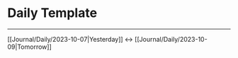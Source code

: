 # Daily Template 
---
[[Journal/Daily/2023-10-07|Yesterday]] <-> [[Journal/Daily/2023-10-09|Tomorrow]]
